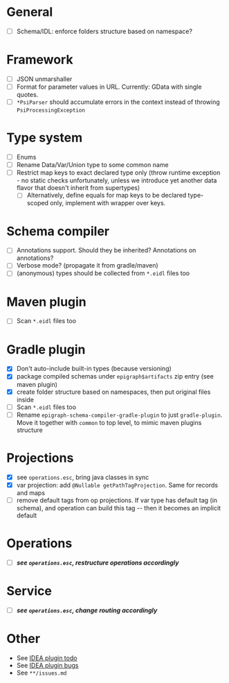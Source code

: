 # General
- [ ] Schema/IDL: enforce folders structure based on namespace?

# Framework
- [ ] JSON unmarshaller
- [ ] Format for parameter values in URL. Currently: GData with single quotes.
- [ ] `*PsiParser` should accumulate errors in the context instead of throwing `PsiProcessingException`

# Type system
- [ ] Enums
- [ ] Rename Data/Var/Union type to some common name
- [ ] Restrict map keys to exact declared type only (throw runtime exception - no static checks unfortunately, unless we introduce yet another data flavor that doesn't inherit from supertypes)
  - [ ] Alternatively, define equals for map keys to be declared type-scoped only, implement with wrapper over keys.

# Schema compiler
- [ ] Annotations support. Should they be inherited? Annotations on annotations?
- [ ] Verbose mode? (propagate it from gradle/maven)
- [ ] (anonymous) types should be collected from `*.eidl` files too

# Maven plugin
- [ ] Scan `*.eidl` files too

# Gradle plugin
- [x] Don't auto-include built-in types (because versioning)
- [x] package compiled schemas under `epigraph$artifacts` zip entry (see maven plugin)
- [x] create folder structure based on namespaces, then put original files inside
- [ ] Scan `*.eidl` files too
- [ ] Rename `epigraph-schema-compiler-gradle-plugin` to just `gradle-plugin`. Move it together with `common` to top level, to mimic maven plugins structure

# Projections
- [x] see `operations.esc`, bring java classes in sync
- [x] var projection: add `@Nullable getPathTagProjection`. Same for records and maps
- [ ] remove default tags from op projections. If var type has default tag (in schema), and operation can build this tag -- then it becomes an implicit default

# Operations  
- [ ] ***see `operations.esc`, restructure operations accordingly***

# Service
- [ ] ***see `operations.esc`, change routing accordingly***

# Other
- See [IDEA plugin todo](idea-plugin/todo.md)
- See [IDEA plugin bugs](idea-plugin/bugs.md)
- See `**/issues.md`